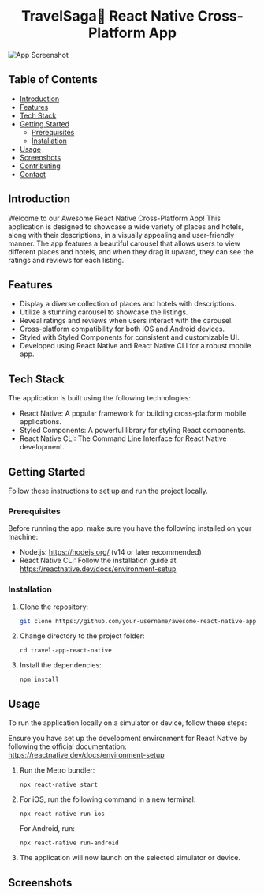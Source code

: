 <h1 align="center">
 TravelSaga🚀 React Native Cross-Platform App
</h1>

![App Screenshot](/path/to/screenshot.png)

## Table of Contents

- [Introduction](#introduction)
- [Features](#features)
- [Tech Stack](#tech-stack)
- [Getting Started](#getting-started)
  - [Prerequisites](#prerequisites)
  - [Installation](#installation)
- [Usage](#usage)
- [Screenshots](#screenshots)
- [Contributing](#contributing)
- [Contact](#contact)

## Introduction

Welcome to our Awesome React Native Cross-Platform App! This application is designed to showcase a wide variety of places and hotels, along with their descriptions, in a visually appealing and user-friendly manner. The app features a beautiful carousel that allows users to view different places and hotels, and when they drag it upward, they can see the ratings and reviews for each listing.

## Features

- Display a diverse collection of places and hotels with descriptions.
- Utilize a stunning carousel to showcase the listings.
- Reveal ratings and reviews when users interact with the carousel.
- Cross-platform compatibility for both iOS and Android devices.
- Styled with Styled Components for consistent and customizable UI.
- Developed using React Native and React Native CLI for a robust mobile app.

## Tech Stack

The application is built using the following technologies:

- React Native: A popular framework for building cross-platform mobile applications.
- Styled Components: A powerful library for styling React components.
- React Native CLI: The Command Line Interface for React Native development.

## Getting Started

Follow these instructions to set up and run the project locally.

### Prerequisites

Before running the app, make sure you have the following installed on your machine:

- Node.js: https://nodejs.org/ (v14 or later recommended)
- React Native CLI: Follow the installation guide at https://reactnative.dev/docs/environment-setup

### Installation

1. Clone the repository:

   ```bash
   git clone https://github.com/your-username/awesome-react-native-app.git
   ```

2. Change directory to the project folder:
   ```
   cd travel-app-react-native
   ```

3. Install the dependencies:
   ```
   npm install
   ```
## Usage

To run the application locally on a simulator or device, follow these steps:

Ensure you have set up the development environment for React Native by following the official documentation: https://reactnative.dev/docs/environment-setup


1. Run the Metro bundler:
   ``` 
   npx react-native start
   ```


2. For iOS, run the following command in a new terminal:

   ```
   npx react-native run-ios
   ```
   For Android, run:
   ```
   npx react-native run-android
   ```
3. The application will now launch on the selected simulator or device.


##  Screenshots
